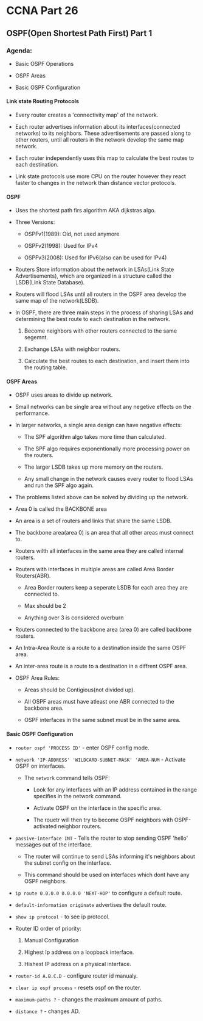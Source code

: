 # CCNA Part 26

## OSPF(Open Shortest Path First) Part 1

### Agenda:

* Basic OSPF Operations

* OSPF Areas

* Basic OSPF Configuration

#### Link state Routing Protocols

* Every router creates a 'connectivity map' of the network.

* Each router advertises information about its interfaces(connected networks) to its neighbors. These advertisements are passed along to other routers, until all routers in the network develop the same map network.

* Each router independently uses this map to calculate the best routes to each destination.


* Link state protocols use more CPU on the router however they react faster to changes in the network than distance vector protocols.

#### OSPF

* Uses the shortest path firs algorithm AKA dijkstras algo.

* Three Versions:

    * OSPFv1(1989): Old, not used anymore

    * OSPFv2(1998): Used for IPv4

    * OSPFv3(2008): Used for IPv6(also can be used for IPv4)

* Routers Store information about the network in LSAs(Link State Advertisements), which are organized in a structure called the LSDB(Link State Database).

* Routers will flood LSAs until all routers in the OSPF area develop the same map of the network(LSDB).

* In OSPF, there are three main steps in the process of sharing LSAs and determining the best route to each destination in the network.

    1) Become neighbors with other routers connected to the same segemnt.

    2) Exchange LSAs with neighbor routers.

    3) Calculate the best routes to each destination, and insert them into the routing table.

#### OSPF Areas

* OSPF uses areas to divide up network.

* Small networks can be single area without any negetive effects on the performance.

* In larger networks, a single area design can have negative effects:

    * The SPF algorithm algo takes more time than calculated.

    * The SPF algo requires exponentionally more processing power on the routers.

    * The larger LSDB takes up more memory on the routers.

    * Any small change in the network causes every router to flood LSAs and run the SPF algo again.

* The problems listed above can be solved by dividing up the network.

* Area 0 is called the BACKBONE area

* An area is a set of routers and links that share the same LSDB.

* The backbone area(area 0) is an area that all other areas must connect to.

* Routers wilth all interfaces in the same area they are called internal routers.

* Routers with interfaces in multiple areas are called Area Border Routers(ABR).

    * Area Border routers keep a seperate LSDB for each area they are connected to.

    * Max should be 2

    * Anything over 3 is considered overburn

* Routers connected to the backbone area (area 0) are called backbone routers.

* An Intra-Area Route is a route to a destination inside the same OSPF area.

* An inter-area route is a route to a destination in a diffrent OSPF area.

* OSPF Area Rules:

    * Areas should be Contigious(not divided up).

    * All OSPF areas must have atleast one ABR connected to the backbone area.

    * OSPF interfaces in the same subnet must be in the same area.

#### Basic OSPF Configuration

* `router ospf 'PROCESS ID'` - enter OSPF config mode.

* `network 'IP-ADDRESS' 'WILDCARD-SUBNET-MASK' 'AREA-NUM` - Activate OSPF on interfaces.

    * The `network` command tells OSPF:

        * Look for any interfaces with an IP address contained in the range specifies in the network command.

        * Activate OSPF on the interface in the specific area.

        * The rouetr will then try to become OSPF neighbors with OSPF-activated neighbor routers.

* `passive-interface INT` - Tells the router to stop sending OSPF 'hello' messages out of the interface.

    * The router will continue to send LSAs informing it's neighbors about the subnet config on the interface.

    * This command should be used on interfaces which dont have any OSPF neighbors.

* `ip route 0.0.0.0 0.0.0.0 'NEXT-HOP'` to configure a default route.

* `default-information originate` advertises the default route.

* `show ip protocol` - to see ip protocol.

* Router ID order of priority:

    1) Manual Configuration

    2) Highest Ip address on a loopback interface.

    3) Hishest IP address on a physical interface.

* `router-id A.B.C.D` - configure router id manualy.

* `clear ip ospf process` - resets ospf on the router.

* `maximum-paths ?` - changes the maximum amount of paths.

* `distance ?` - changes AD.
